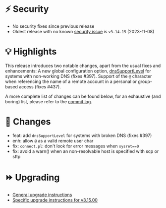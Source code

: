 # :zap: Security

- No security fixes since previous release
- Oldest release with no known [security issue](https://github.com/ovh/the-bastion/security/advisories) is `v3.14.15` (2023-11-08)

# :bulb: Highlights

This release introduces two notable changes, apart from the usual fixes and enhancements:
A new global configuration option, [dnsSupportLevel](https://ovh.github.io/the-bastion/administration/configuration/bastion_conf.html?highlight=dnssupportlevel#global-network-policies) for systems with non-working DNS (fixes #397).
Support of the ``@`` character when referencing the name of a remote account in a personal or group-based access (fixes #437).

A more complete list of changes can be found below, for an exhaustive (and boring) list, please refer to the [commit log](https://github.com/ovh/the-bastion/compare/v3.14.16...v3.15.00).

# :pushpin: Changes
- feat: add ``dnsSupportLevel`` for systems with broken DNS (fixes #397)
- enh: allow ``@`` as a valid remote user char
- fix: ``connect.pl``: don't look for error messages when ``sysret==0`` 
- fix: avoid a warn() when an non-resolvable host is specified with scp or sftp

# :fast_forward: Upgrading

- [General upgrade instructions](https://ovh.github.io/the-bastion/installation/upgrading.html)
- [Specific upgrade instructions for v3.15.00](https://ovh.github.io/the-bastion/installation/upgrading.html#v3-15-00-2024-03-22)
